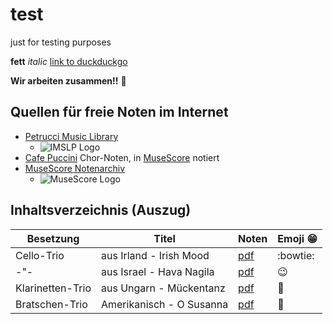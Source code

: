 # test
just for testing purposes

**fett**
*italic*
[link to duckduckgo](https://duckduckgo.com/)

**Wir arbeiten zusammen!!** :penguin:


## Quellen für freie Noten im Internet

* [Petrucci Music Library](https://imslp.org/wiki/Main_Page)
  * ![IMSLP Logo](https://imslp.org/images/thumb/b/b5/Imslp-new2.png/250px-Imslp-new2.png)
* [Cafe Puccini](http://www.cafe-puccini.dk/) Chor-Noten, in [MuseScore](https://musescore.com/dashboard) notiert
* [MuseScore Notenarchiv](https://musescore.com/sheetmusic)
  * ![MuseScore Logo](https://avatars0.githubusercontent.com/u/380563?s=280&v=4)

## Inhaltsverzeichnis (Auszug)

Besetzung | Titel | Noten | Emoji :grin:
--------- | ----- | ----- | ------------
Cello-Trio | aus Irland - Irish Mood | [pdf](https://github.com/ma-wallm/musik/raw/main/Folklore-Trios/Cello/Irish%20Mood_3Vc.pdf) | :bowtie:
-"- | aus Israel - Hava Nagila | [pdf](https://github.com/ma-wallm/musik/raw/main/Folklore-Trios/Cello/Israelisch_3Vc.pdf) | :wink:
Klarinetten-Trio | aus Ungarn - Mückentanz | [pdf](https://github.com/ma-wallm/musik/raw/main/Folklore-Trios/Klarinette/M%C3%BCckentanz_3Klar.pdf) | :honeybee:
Bratschen-Trio | Amerikanisch - O Susanna | [pdf](https://github.com/ma-wallm/musik/raw/main/Folklore-Trios/Viola/O%20Susanna_3Vla.pdf) | :woman:
